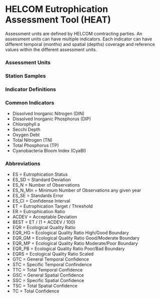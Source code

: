 # HELCOM Eutrophication Assessment Tool (HEAT)

Assessment units are defined by HELCOM comtracting parties. An assessment units can have multiple indicators. Each indicator can have different temporal (months) and spatial (depths) coverage and reference values within the different assessment units. 

### Assessment Units

### Station Samples

### Indicator Definitions

### Common Indicators

- Dissolved Inorganic Nitrogen (DIN)
- Dissolved Inorganic Phosphorus (DIP)
- Chlorophyll a
- Secchi Depth
- Oxygen Debt
- Total Nitrogen (TN)
- Total Phosphorus (TP)
- Cyanobacteria Bloom Index (CyaBI)

### Abbreviations

- ES = Eutrophication Status
- ES_SD = Standard Deviation
- ES_N = Number of Observations
- ES_N_Min = Minimum Number of Observations any given year 
- ES_SE = Standards Error
- ES_CI = Confidense Interval
- ET = Eutrophication Target / Threshold
- ER = Eutrophication Ratio
- ACDEV = Acceptable Deviation
- BEST = ET / (1 + ACDEV / 100)
- EQR = Ecological Quality Ratio
- EQR_HG = Ecological Quality Ratio High/Good Boundary
- EQR_GM = Ecological Quality Ratio Good/Moderate Boundary
- EQR_MP = Ecological Quality Ratio Moderate/Poor Boundary
- EQR_PB = Ecological Quality Ratio Poor/Bad Boundary
- EQRS = Ecological Quality Ratio Scaled
- GTC = General Temporal Confidence
- STC = Specific Temporal Confindence
- TTC = Total Temporal Confidence
- GSC = General Spatial Confidence 
- SSC = Specific Spatial Confidence
- TSC = Total Spatial Confidence
- TC = Total Confidence